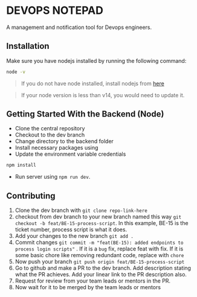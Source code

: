 # DEVOPS NOTEPAD

A management and notification tool for Devops engineers.

## Installation
Make sure you have nodejs installed by running the following command:

```bash
node -v
```
> If you do not have node installed, install nodejs from [here](https://nodejs.org/en/download/)

> If your node version is less than v14, you would need to update it.

## Getting Started With the Backend (Node)

* Clone the central repository
* Checkout to the dev branch
* Change directory to the backend folder
* Install necessary packages using
* Update the environment variable credentials
```bash
npm install
```
* Run server using `npm run dev`.

## Contributing

1. Clone the dev branch with `git clone repo-link-here`
2. checkout from dev branch to your new branch named this way `git checkout -b feat/BE-15-process-script`. In this example, BE-15 is the ticket number, process script is what it does.
3. Add your changes to the new branch `git add .`
4. Commit changes `git commit -m "feat(BE-15): added endpoints to process login scripts"` . If it is a `bug` fix, replace feat with fix. If  it is some basic chore like removing redundant code, replace with `chore`
5. Now push your branch `git push origin feat/BE-15-process-script`
6. Go to github and make a PR to the dev branch. Add description stating what the PR achieves. Add your linear link to the PR description also.
7. Request for review from your team leads or mentors in the PR.
8. Now wait for it to be merged by the team leads or mentors
